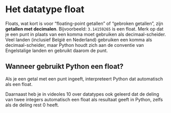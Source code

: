 # Het datatype float
Floats, wat kort is voor “floating-point getallen” of “gebroken getallen”, zijn **getallen met decimalen**. Bijvoorbeeld: <code>3.14159265</code> is een float. Merk op dat je een punt in plaats van een komma moet gebruiken als decimaal-scheider. Veel landen (inclusief België en Nederland) gebruiken een komma als decimaal-scheider, maar Python houdt zich aan de conventie van Engelstalige landen en gebruikt daarom de punt.

## Wanneer gebruikt Python een float?
Als je een getal met een punt ingeeft, interpreteert Python dat automatisch als een float.

Daarnaast heb je in videoles 10 over datatypes ook geleerd dat de deling van twee integers automatisch een float als resultaat geeft in Python, zelfs als de deling rest 0 heeft.
